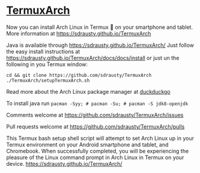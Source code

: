 # [TermuxArch](https://github.com/sdrausty/TermuxArch)

Now you can install Arch Linux in Termux 📲 on your smartphone and tablet. More information at https://sdrausty.github.io/TermuxArch

Java is available through https://sdrausty.github.io/TermuxArch/ Just follow the easy install instructions at https://sdrausty.github.io/TermuxArch/docs/docs/install or just un the following in you Termux window:

```
cd && git clone https://github.com/sdrausty/TermuxArch
./TermuxArch/setupTermuxArch.sh
```
Read more about the Arch Linux package manager at [duckduckgo](https://duckduckgo.com/?q=arch+linux+install+java+pacman&atb=v90-2__&t=cros&ia=qa)

To install java run `pacman -Syy; # pacman -Su; # pacman -S jdk8-openjdk`

Comments welcome at https://github.com/sdrausty/TermuxArch/issues

Pull requests welcome at https://github.com/sdrausty/TermuxArch/pulls

This Termux bash setup shell script will attempt to set Arch Linux up in your Termux environment on your Android smartphone and tablet, and Chromebook. When successfully completed, you will be experiencing the pleasure of the Linux command prompt in Arch Linux in Termux on your device. https://sdrausty.github.io/TermuxArch/
